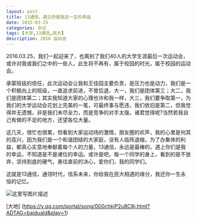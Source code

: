 ```yaml
---
layout: post
title: 13通信，遇见你是我这一生的幸运
date: 2015-03-25
categories: 杂记
tags: [大学,13通信,民大]
description: 2016 运动会
---
```


2016.03.25，我们一起迎来了，也离别了我们40人的大学生涯最后一次运动会，或许对我或我们之中的一些人，此生将不再有，属于校园的时光，属于校园的运动会。

承蒙班级的信任，此次运动会让我和王佳园主要负责，是压力也是动力，我们是一个积极向上的班级，一直追求前进，不曾后退，大一，我们是团体第三；大二，我们是团体第二；其实我知道大家的心理也许和我一样，大三，我们要争取第一，为我们的大学运动会花划上完美的一笔，可最终事与愿违，我们依旧是第二，但我觉得并无遗憾，非是我们未尽全力，而是竞争的对手太强，诸君觉得呢?当然若我自己有做的不足的地方，还望各位大量。

这几天，很忙也很累，但看到大家运动场的激情，朋友圈的欢声，我的心里是何其的高兴，因为我们是一个和谐团结的大家庭，没有人临阵退缩，为了办集体的利益，都真心实意地奉献着每个人的力量，13通信，永远是最棒的，遇上你们是我的幸运，不知道是不是诸位的幸运。或许是吧，每一个同学的身上，看到的是不放弃，坚持到底的硬气，勇往直前的决心，爱你们，我的同学们。

这就是13通信，通领时代，信系未来，你给我在民大相遇的缘分，我还你一生永恒的记忆。

![这里写图片描述](http://img.blog.csdn.net/20161216112311559?watermark/2/text/aHR0cDovL2Jsb2cuY3Nkbi5uZXQvd3d0MTg4MTE3MDc5NzE=/font/5a6L5L2T/fontsize/400/fill/I0JBQkFCMA==/dissolve/70/gravity/SouthEast)

[大地] (https://y.qq.com/portal/song/000chkjP2u8C8j.html?ADTAG=baiduald&play=1)



